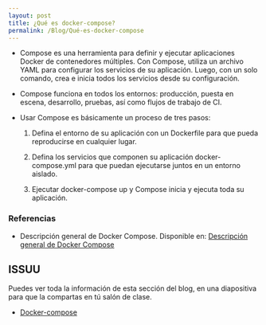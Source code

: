 ```yaml
---
layout: post
title: ¿Qué es docker-compose?
permalink: /Blog/Qué-es-docker-compose
---
```

* Compose es una herramienta para definir y ejecutar aplicaciones Docker de contenedores múltiples. Con Compose, utiliza un archivo YAML para configurar los servicios de su aplicación. Luego, con un solo comando, crea e inicia todos los servicios desde su configuración.

* Compose funciona en todos los entornos: producción, puesta en escena, desarrollo, pruebas, así como flujos de trabajo de CI.

* Usar Compose es básicamente un proceso de tres pasos:

  1. Defina el entorno de su aplicación con un Dockerfile para que pueda reproducirse en cualquier lugar.

  2. Defina los servicios que componen su aplicación docker-compose.yml para que puedan ejecutarse juntos en un entorno aislado.

  3. Ejecutar docker-compose up y Compose inicia y ejecuta toda su aplicación.


### Referencias

* Descripción general de Docker Compose. Disponible en: [Descripción general de Docker Compose](https://docs.docker.com/compose/)

## ISSUU

Puedes ver toda la información de esta sección del blog, en una diapositiva para que la compartas en tú salón de clase.

* [Docker-compose](https://issuu.com/johanse/docs/seccion-10-que-es-docker-compose.pptx)
